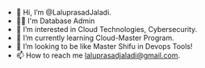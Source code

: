 - 👋 Hi, I’m @LaluprasadJaladi.
- 👨‍💻 I'm Database Admin
- 👀 I’m interested in Cloud Technologies, Cybersecurity.
- 🌱 I’m currently learning Cloud-Master Program.
- 💞️ I’m looking to be like Master Shifu in Devops Tools!
- 📫 How to reach me laluprasadjaladi@gmail.com.
<!---
LaluprasadJaladi/LaluprasadJaladi is a ✨ special ✨ repository because its `README.md` (this file) appears on your GitHub profile.
You can click the Preview link to take a look at your changes.
--->
